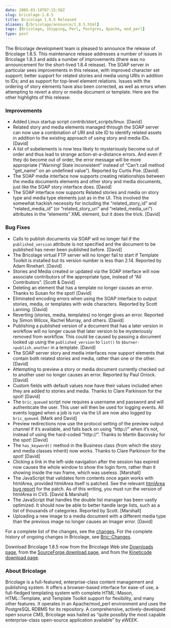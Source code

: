 ```yaml
--- 
date: 2005-03-19T07:15:58Z
slug: bricolage-1.8.5
title: Bricolage 1.8.5 Released
aliases: [/bricolage/announce/1.8.5.html]
tags: [Bricolage, shipping, Perl, Postgres, Apache, mod_perl]
type: post
---
```


The Bricolage development team is pleased to announce the release of Bricolage
1.8.5. This maintenance release addresses a number of issues in Bricolage 1.8.3
and adds a number of improvements (there was no announcement for the short-lived
1.8.4 release). The SOAP server in particular sees improvements in this release,
with improved character set support; better support for related stories and
media using URIs in addition to IDs; and as support for top-level element
relations. Issues with the ordering of story elements have also been corrected,
as well as errors when attempting to revert a story or media document or
template. Here are the other highlights of this release:

### Improvements

-   Added Linux startup script *contrib/start\_scripts/linux*. \[David\]
-   Related story and media elements managed through the SOAP server can now use
    a combination of URI and site ID to identify related assets in addition to
    the existing approach of using story and media IDs. \[David\]
-   A list of subelements is now less likely to mysteriously become out of order
    and thus lead to strange action-at-a-distance errors. And even if they do
    become out of order, the error message will be more appropriate (“Warning!
    State inconsistent” instead of “Can't call method "get\_name" on an
    undefined value”). Reported by Curtis Poe. \[David\]
-   The SOAP media interface now supports creating relationships between the
    media documents elements and other story and media documents, just like the
    SOAP story interface does. \[David\]
-   The SOAP interface now supports Related stories and media on story type and
    media type elements just as in the UI. This involved the somewhat hackish
    necessity for including the “related\_story\_id” and “related\_media\_id”
    (or “related\_story\_uri” and “related\_media\_uri”) attributes in the
    “elements” XML element, but it does the trick. \[David\]

### Bug Fixes

-   Calls to publish documents via SOAP will no longer fail if the
    `published_version` attribute is not specified and the document to be
    published has never been published before. \[David\]
-   The Bricolage virtual FTP server will no longer fail to start if Template
    Toolkit is installed but its version number is less than 2.14. Reported by
    Adam Rinehart. \[David\]
-   Stories and Media created or updated via the SOAP interface will now
    associate contributors of the appropriate type, instead of “All
    Contributors”. \[Scott & David\]
-   Deleting an element that has a template no longer causes an error. Thanks to
    Susan for the spot! \[David\]
-   Eliminated encoding errors when using the SOAP interface to output stories,
    media, or templates with wide characters. Reported by Scott Lanning.
    \[David\]
-   Reverting (stories, media, templates) no longer gives an error. Reported by
    Simon Wilcox, Rachel Murray, and others. \[David\]
-   Publishing a published version of a document that has a later version in
    workflow will no longer cause that later version to be mysteriously removed
    from workflow. This could be caused by passing a document looked up using
    the `published_version` to `list()` to `$burner->publish_another` in a
    template. \[David\]
-   The SOAP server story and media interfaces now support elements that contain
    both related stories and media, rather than one or the other. \[David\]
-   Attempting to preview a story or media document currently checked out to
    another user no longer causes an error. Reported by Paul Orrock. \[David\]
-   Custom fields with default values now have their values included when they
    are added to stories and media. Thanks to Clare Parkinson for the spot!
    \[David\]
-   The `bric_queued` script now requires a username and password and will
    authenticate the user. This user will then be used for logging events. All
    events logged when a job is run via the UI are now also logged by
    `bric_queued`. \[Mark and David\]
-   Preview redirections now use the protocol setting of the preview output
    channel if it’s available, and falls back on using “http://” when it’s not,
    instead of using the hard-coded “http://”. Thanks to Martin Bacovsky for the
    spot! \[David\]
-   The `has_keyword()` method in the Business class (from which the story and
    media classes inherit) now works. Thanks to Clare Parkinson for the spot!
    \[David\]
-   Clicking a link in the left-side navigation after the session has expired
    now causes the whole window to show the login form, rather than it showing
    inside the nav frame, which was useless. \[Marshall\]
-   The JavaScript that validates form contents once again works with htmlArea,
    provided htmlArea itself is patched. See the relevant [htmlArea bug report]
    for the patch. As of this writing, you must run the version of htmlArea in
    CVS. \[David & Marshall\]
-   The JavaScript that handles the double list manager has been vastly
    optimized. It should now be able to better handle large lists, such as a
    list of thousands of categories. Reported by Scott. \[Marshall\]
-   Uploading a new image to a media document with a different media type than
    the previous image no longer causes an Imager error. \[David\]

For a complete list of the changes, see the [changes]. For the complete history
of ongoing changes in Bricolage, see [Bric::Changes].

Download Bricolage 1.8.5 now from the Bricolage Web site [Downloads page], from
the [SourceForge download page], and from the [Kineticode download page].

### About Bricolage

Bricolage is a full-featured, enterprise-class content management and publishing
system. It offers a browser-based interface for ease-of use, a full-fledged
templating system with complete HTML::Mason, HTML::Template, and Template
Toolkit support for flexibility, and many other features. It operates in an
Apache/mod\_perl environment and uses the PostgreSQL RDBMS for its repository. A
comprehensive, actively-developed open source CMS, Bricolage was hailed as
“quite possibly the most capable enterprise-class open-source application
available” by *eWEEK*.

  [htmlArea bug report]: http://sourceforge.net/tracker/index.php?func=detail&aid=1155712&group_id=69750&atid=525656
  [changes]: http://www.bricolage.cc/news/announce/changes/bricolage-1.8.5/
  [Bric::Changes]: http://www.bricolage.cc/docs/api/current/Bric::Changes
  [Downloads page]: http://www.bricolage.cc/downloads/
  [SourceForge download page]: http://sourceforge.net/project/showfiles.php?group_id=281500
  [Kineticode download page]: http://www.kineticode.com/bricolage/index2.html
